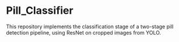 # Pill_Classifier
This repository implements the classification stage of a two-stage pill detection pipeline, using ResNet on cropped images from YOLO.
